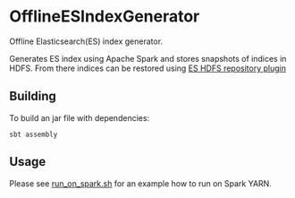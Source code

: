 # OfflineESIndexGenerator
Offline Elasticsearch(ES) index generator.

Generates ES index using Apache Spark and stores snapshots of indices in HDFS. From there indices can be restored using [ES HDFS repository plugin](https://www.elastic.co/guide/en/elasticsearch/plugins/current/repository-hdfs.html)

## Building
To build an jar file with dependencies:

    sbt assembly

## Usage
Please see [run_on_spark.sh](run_on_spark.sh) for an example how to run on Spark YARN.
